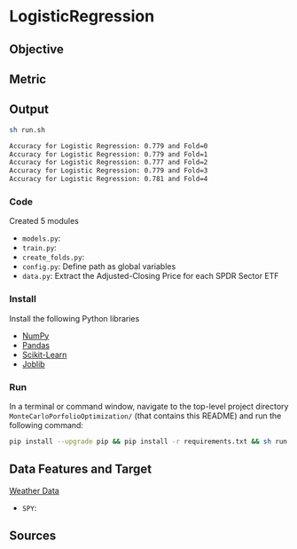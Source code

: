 # LogisticRegression

## Objective

## Metric


## Output
```bash
sh run.sh 
```

```bash
Accuracy for Logistic Regression: 0.779 and Fold=0
Accuracy for Logistic Regression: 0.779 and Fold=1
Accuracy for Logistic Regression: 0.777 and Fold=2
Accuracy for Logistic Regression: 0.779 and Fold=3
Accuracy for Logistic Regression: 0.781 and Fold=4
```

### Code
Created 5 modules
- `models.py`: 
- `train.py`: 
- `create_folds.py`: 
- `config.py`: Define path as global variables
- `data.py`: Extract the Adjusted-Closing Price for each SPDR Sector ETF

### Install
Install the following Python libraries
- [NumPy](http://www.numpy.org/)
- [Pandas](http://pandas.pydata.org)
- [Scikit-Learn](https://scikit-learn.org/stable/)
- [Joblib](https://joblib.readthedocs.io/en/latest/)

### Run
In a terminal or command window, navigate to the top-level project directory `MonteCarloPorfolioOptimization/` (that contains this README) and run the following command:
```bash
pip install --upgrade pip && pip install -r requirements.txt && sh run.sh
``` 

## Data Features and Target
[Weather Data](https://www.kaggle.com/jsphyg/weather-dataset-rattle-package)
- `SPY`: 


## Sources
